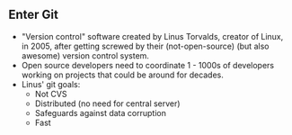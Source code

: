 Enter Git
----------------

- "Version control" software created by Linus Torvalds, creator of
  Linux, in 2005, after getting screwed by their (not-open-source) (but
also awesome) version control system.
- Open source developers need to coordinate 1 - 1000s of developers
  working on projects that could be around for decades.
- Linus' git goals:
    - Not CVS 
    - Distributed (no need for central server)
    - Safeguards against data corruption
    - Fast


